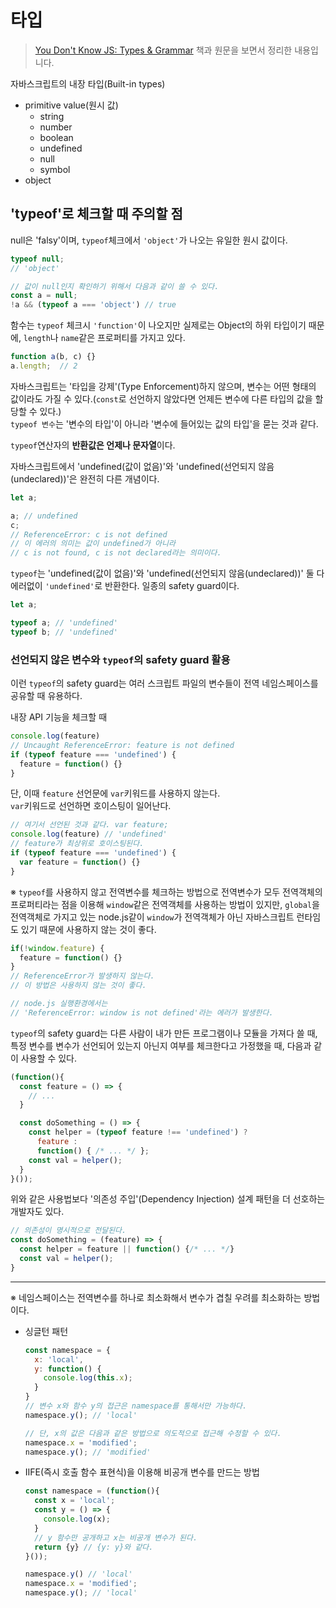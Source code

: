 # 타입

> [You Don't Know JS: Types & Grammar](https://github.com/getify/You-Dont-Know-JS/blob/master/types%20%26%20grammar/ch1.md) 책과 원문을 보면서 정리한 내용입니다.

자바스크립트의 내장 타입(Built-in types)
- primitive value(원시 값)
  - string
  - number
  - boolean
  - undefined
  - null
  - symbol
- object

## 'typeof'로 체크할 때 주의할 점

null은 'falsy'이며, `typeof`체크에서 `'object'`가 나오는 유일한 원시 값이다.
```js
typeof null;
// 'object'

// 값이 null인지 확인하기 위해서 다음과 같이 쓸 수 있다.
const a = null;
!a && (typeof a === 'object') // true
```

함수는 `typeof` 체크시 `'function'`이 나오지만 실제로는 Object의 하위 타입이기 때문에, `length`나 `name`같은 프로퍼티를 가지고 있다. 
```js
function a(b, c) {}
a.length;  // 2
```

자바스크립트는 '타입을 강제'(Type Enforcement)하지 않으며, 변수는 어떤 형태의 값이라도 가질 수 있다.(`const`로 선언하지 않았다면 언제든 변수에 다른 타입의 값을 할당할 수 있다.)  
`typeof 변수`는 '변수의 타입'이 아니라 '변수에 들어있는 값의 타입'을 묻는 것과 같다. 

`typeof`연산자의 **반환값은 언제나 문자열**이다.

자바스크립트에서 'undefined(값이 없음)'와 'undefined(선언되지 않음(undeclared))'은 완전히 다른 개념이다.
```js
let a;

a; // undefined
c; 
// ReferenceError: c is not defined
// 이 에러의 의미는 값이 undefined가 아니라 
// c is not found, c is not declared라는 의미이다.
```

`typeof`는 'undefined(값이 없음)'와 'undefined(선언되지 않음(undeclared))' 둘 다 에러없이 `'undefined'`로 반환한다. 일종의 safety guard이다.
```js
let a; 

typeof a; // 'undefined'
typeof b; // 'undefined'
```

### 선언되지 않은 변수와 `typeof`의 safety guard 활용

이런 `typeof`의 safety guard는 여러 스크립트 파일의 변수들이 전역 네임스페이스를 공유할 때 유용하다.

내장 API 기능을 체크할 때
```js
console.log(feature) 
// Uncaught ReferenceError: feature is not defined
if (typeof feature === 'undefined') {
  feature = function() {}
}
```
단, 이때 `feature` 선언문에 `var`키워드를 사용하지 않는다.  
`var`키워드로 선언하면 호이스팅이 일어난다.
```js
// 여기서 선언된 것과 같다. var feature;
console.log(feature) // 'undefined'
// feature가 최상위로 호이스팅된다. 
if (typeof feature === 'undefined') {
  var feature = function() {}
}
```

※ `typeof`를 사용하지 않고 전역변수를 체크하는 방법으로 전역변수가 모두 전역객체의 프로퍼티라는 점을 이용해 `window`같은 전역객체를 사용하는 방법이 있지만, `global`을 전역객체로 가지고 있는 node.js같이 `window`가 전역객체가 아닌 자바스크립트 런타임도 있기 때문에 사용하지 않는 것이 좋다.
```js
if(!window.feature) {
  feature = function() {}
}
// ReferenceError가 발생하지 않는다. 
// 이 방법은 사용하지 않는 것이 좋다.

// node.js 실행환경에서는 
// 'ReferenceError: window is not defined'라는 에러가 발생한다.
```

`typeof`의 safety guard는 다른 사람이 내가 만든 프로그램이나 모듈을 가져다 쓸 때, 특정 변수를 변수가 선언되어 있는지 아닌지 여부를 체크한다고 가정했을 때, 다음과 같이 사용할 수 있다.
```js
(function(){
  const feature = () => {
    // ...
  }

  const doSomething = () => {
    const helper = (typeof feature !== 'undefined') ? 
      feature : 
      function() { /* ... */ };
    const val = helper();
  }
}());
```

위와 같은 사용법보다 '의존성 주입'(Dependency Injection) 설계 패턴을 더 선호하는 개발자도 있다.
```js
// 의존성이 명시적으로 전달된다.
const doSomething = (feature) => {
  const helper = feature || function() {/* ... */}
  const val = helper();
}
```

---

※ 네임스페이스는 전역변수를 하나로 최소화해서 변수가 겹칠 우려를 최소화하는 방법이다.
+ 싱글턴 패턴
  ```js
  const namespace = {
    x: 'local',
    y: function() {
      console.log(this.x);
    }
  }
  // 변수 x와 함수 y의 접근은 namespace를 통해서만 가능하다.
  namespace.y(); // 'local'

  // 단, x의 값은 다음과 같은 방법으로 의도적으로 접근해 수정할 수 있다.
  namespace.x = 'modified';
  namespace.y(); // 'modified'
  ```
+ IIFE(즉시 호출 함수 표현식)을 이용해 비공개 변수를 만드는 방법
  ```js
  const namespace = (function(){
    const x = 'local';
    const y = () => {
      console.log(x);
    }
    // y 함수만 공개하고 x는 비공개 변수가 된다.
    return {y} // {y: y}와 같다.
  }());

  namespace.y() // 'local'
  namespace.x = 'modified';
  namespace.y(); // 'local'
  ```